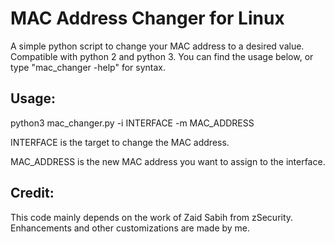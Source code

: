 # MAC Address Changer for Linux

A simple python script to change your MAC address to a desired value.
Compatible with python 2 and python 3. You can find the usage below,
or type "mac_changer -help" for syntax.

## Usage:

python3 mac_changer.py -i INTERFACE -m MAC_ADDRESS

INTERFACE is the target to change the MAC address.

MAC_ADDRESS is the new MAC address you want to assign
to the interface.

## Credit:

This code mainly depends on the work of Zaid Sabih from zSecurity.
Enhancements and other customizations are made by me.